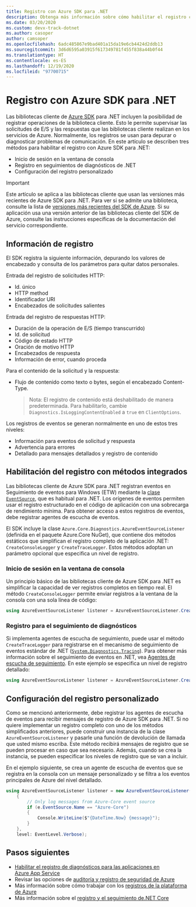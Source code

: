 ```yaml
---
title: Registro con Azure SDK para .NET
description: Obtenga más información sobre cómo habilitar el registro con las bibliotecas cliente de Azure SDK para .NET
ms.date: 03/20/2020
ms.custom: devx-track-dotnet
ms.author: casoper
author: camsoper
ms.openlocfilehash: 6adc485867e9bad401a15da19e6cb4424d2ddb13
ms.sourcegitcommit: 3d6d6595a03915f617349781f455f838a44b0f44
ms.translationtype: HT
ms.contentlocale: es-ES
ms.lasthandoff: 12/19/2020
ms.locfileid: "97700715"
---
```

# <a name="logging-with-the-azure-sdk-for-net"></a>Registro con Azure SDK para .NET

Las bibliotecas cliente de [Azure SDK](https://azure.microsoft.com/downloads/) para .NET incluyen la posibilidad de registrar operaciones de la biblioteca cliente. Esto le permite supervisar las solicitudes de E/S y las respuestas que las bibliotecas cliente realizan en los servicios de Azure. Normalmente, los registros se usan para depurar o diagnosticar problemas de comunicación. En este artículo se describen tres métodos para habilitar el registro con Azure SDK para .NET:

- Inicio de sesión en la ventana de consola
- Registro en seguimientos de diagnósticos de .NET
- Configuración del registro personalizado

> [!IMPORTANT]
> Este artículo se aplica a las bibliotecas cliente que usan las versiones más recientes de Azure SDK para .NET. Para ver si se admite una biblioteca, consulte la lista de [versiones más recientes del SDK de Azure](https://azure.github.io/azure-sdk/releases/latest/index.html). Si su aplicación usa una versión anterior de las bibliotecas cliente del SDK de Azure, consulte las instrucciones específicas de la documentación del servicio correspondiente.

## <a name="log-information"></a>Información de registro

El SDK registra la siguiente información, depurando los valores de encabezado y consulta de los parámetros para quitar datos personales.

Entrada del registro de solicitudes HTTP:

- Id. único
- HTTP method
- Identificador URI
- Encabezados de solicitudes salientes

Entrada del registro de respuestas HTTP:

- Duración de la operación de E/S (tiempo transcurrido)
- Id. de solicitud
- Código de estado HTTP
- Oración de motivo HTTP
- Encabezados de respuesta
- Información de error, cuando proceda

Para el contenido de la solicitud y la respuesta:

- Flujo de contenido como texto o bytes, según el encabezado Content-Type.
     > Nota: El registro de contenido está deshabilitado de manera predeterminada. Para habilitarlo, cambie `Diagnostics.IsLoggingContentEnabled` a `true` en `ClientOptions`.

Los registros de eventos se generan normalmente en uno de estos tres niveles:

- Información para eventos de solicitud y respuesta
- Advertencia para errores
- Detallado para mensajes detallados y registro de contenido

## <a name="enable-logging-with-built-in-methods"></a>Habilitación del registro con métodos integrados

Las bibliotecas cliente de Azure SDK para .NET registran eventos en Seguimiento de eventos para Windows (ETW) mediante la [clase `EventSource`](/dotnet/api/system.diagnostics.tracing.eventsource), que es habitual para .NET. Los orígenes de eventos permiten usar el registro estructurado en el código de aplicación con una sobrecarga de rendimiento mínima. Para obtener acceso a estos registros de eventos, debe registrar agentes de escucha de eventos.

El SDK incluye la clase `Azure.Core.Diagnostics.AzureEventSourceListener` (definida en el paquete Azure.Core NuGet), que contiene dos métodos estáticos que simplifican el registro completo de la aplicación .NET: `CreateConsoleLogger` y `CreateTraceLogger`. Estos métodos adoptan un parámetro opcional que especifica un nivel de registro.

### <a name="log-to-the-console-window"></a>Inicio de sesión en la ventana de consola

Un principio básico de las bibliotecas cliente de Azure SDK para .NET es simplificar la capacidad de ver registros completos en tiempo real. El método `CreateConsoleLogger` permite enviar registros a la ventana de la consola con una sola línea de código:

```csharp
using AzureEventSourceListener listener = AzureEventSourceListener.CreateConsoleLogger();
```

### <a name="log-to-diagnostic-traces"></a>Registro para el seguimiento de diagnósticos

Si implementa agentes de escucha de seguimiento, puede usar el método `CreateTraceLogger` para registrarse en el mecanismo de seguimiento de eventos estándar de .NET ([`System.Diagnostics.Tracing`](/dotnet/api/system.diagnostics.tracing)). Para obtener más información sobre el seguimiento de eventos en .NET, vea [Agentes de escucha de seguimiento](../framework/debug-trace-profile/trace-listeners.md). En este ejemplo se especifica un nivel de registro detallado:

```csharp
using AzureEventSourceListener listener = AzureEventSourceListener.CreateTraceLogger(EventLevel.Verbose);
```

## <a name="configure-custom-logging"></a>Configuración del registro personalizado

Como se mencionó anteriormente, debe registrar los agentes de escucha de eventos para recibir mensajes de registro de Azure SDK para .NET. Si no quiere implementar un registro completo con uno de los métodos simplificados anteriores, puede construir una instancia de la clase `AzureEventSourceListener` y pasarle una función de devolución de llamada que usted mismo escriba. Este método recibirá mensajes de registro que se pueden procesar en caso que sea necesario. Además, cuando se crea la instancia, se pueden especificar los niveles de registro que se van a incluir.

En el ejemplo siguiente, se crea un agente de escucha de eventos que se registra en la consola con un mensaje personalizado y se filtra a los eventos principales de Azure del nivel detallado.

```csharp
using AzureEventSourceListener listener = new AzureEventSourceListener((e, message) =>
    {
        // Only log messages from Azure-Core event source
        if (e.EventSource.Name == "Azure-Core")
        {
            Console.WriteLine($"{DateTime.Now} {message}");
        }
    },
    level: EventLevel.Verbose);
```

## <a name="next-steps"></a>Pasos siguientes

- [Habilitar el registro de diagnósticos para las aplicaciones en Azure App Service](/azure/app-service/troubleshoot-diagnostic-logs)
- Revisar las opciones de [auditoría y registro de seguridad de Azure](/azure/security/fundamentals/log-audit)
- Más información sobre cómo trabajar con los [registros de la plataforma de Azure](/azure/azure-monitor/platform/platform-logs-overview)
- Más información sobre el [registro y el seguimiento de.NET Core](../core/diagnostics/logging-tracing.md)
